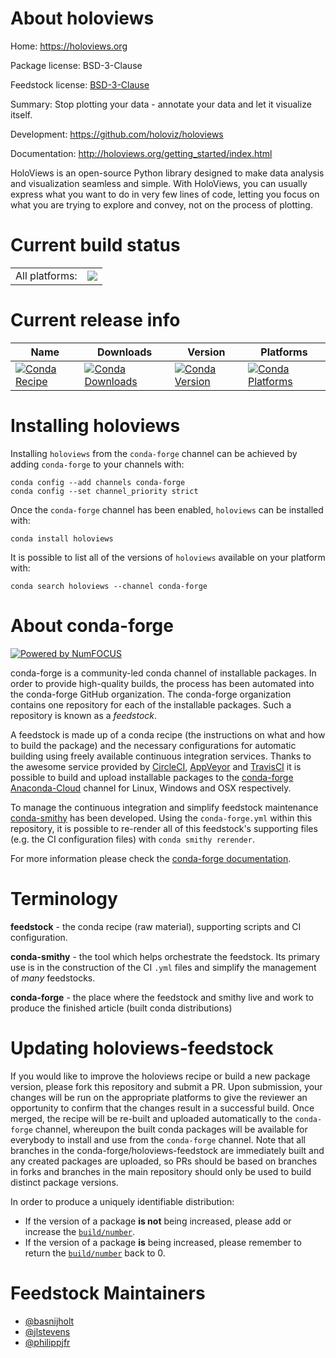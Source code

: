 About holoviews
===============

Home: https://holoviews.org

Package license: BSD-3-Clause

Feedstock license: [BSD-3-Clause](https://github.com/conda-forge/holoviews-feedstock/blob/master/LICENSE.txt)

Summary: Stop plotting your data - annotate your data and let it visualize itself.

Development: https://github.com/holoviz/holoviews

Documentation: http://holoviews.org/getting_started/index.html

HoloViews is an open-source Python library designed to make data analysis
and visualization seamless and simple. With HoloViews, you can usually
express what you want to do in very few lines of code, letting you focus on
what you are trying to explore and convey, not on the process of plotting.


Current build status
====================


<table><tr><td>All platforms:</td>
    <td>
      <a href="https://dev.azure.com/conda-forge/feedstock-builds/_build/latest?definitionId=5379&branchName=master">
        <img src="https://dev.azure.com/conda-forge/feedstock-builds/_apis/build/status/holoviews-feedstock?branchName=master">
      </a>
    </td>
  </tr>
</table>

Current release info
====================

| Name | Downloads | Version | Platforms |
| --- | --- | --- | --- |
| [![Conda Recipe](https://img.shields.io/badge/recipe-holoviews-green.svg)](https://anaconda.org/conda-forge/holoviews) | [![Conda Downloads](https://img.shields.io/conda/dn/conda-forge/holoviews.svg)](https://anaconda.org/conda-forge/holoviews) | [![Conda Version](https://img.shields.io/conda/vn/conda-forge/holoviews.svg)](https://anaconda.org/conda-forge/holoviews) | [![Conda Platforms](https://img.shields.io/conda/pn/conda-forge/holoviews.svg)](https://anaconda.org/conda-forge/holoviews) |

Installing holoviews
====================

Installing `holoviews` from the `conda-forge` channel can be achieved by adding `conda-forge` to your channels with:

```
conda config --add channels conda-forge
conda config --set channel_priority strict
```

Once the `conda-forge` channel has been enabled, `holoviews` can be installed with:

```
conda install holoviews
```

It is possible to list all of the versions of `holoviews` available on your platform with:

```
conda search holoviews --channel conda-forge
```


About conda-forge
=================

[![Powered by
NumFOCUS](https://img.shields.io/badge/powered%20by-NumFOCUS-orange.svg?style=flat&colorA=E1523D&colorB=007D8A)](https://numfocus.org)

conda-forge is a community-led conda channel of installable packages.
In order to provide high-quality builds, the process has been automated into the
conda-forge GitHub organization. The conda-forge organization contains one repository
for each of the installable packages. Such a repository is known as a *feedstock*.

A feedstock is made up of a conda recipe (the instructions on what and how to build
the package) and the necessary configurations for automatic building using freely
available continuous integration services. Thanks to the awesome service provided by
[CircleCI](https://circleci.com/), [AppVeyor](https://www.appveyor.com/)
and [TravisCI](https://travis-ci.com/) it is possible to build and upload installable
packages to the [conda-forge](https://anaconda.org/conda-forge)
[Anaconda-Cloud](https://anaconda.org/) channel for Linux, Windows and OSX respectively.

To manage the continuous integration and simplify feedstock maintenance
[conda-smithy](https://github.com/conda-forge/conda-smithy) has been developed.
Using the ``conda-forge.yml`` within this repository, it is possible to re-render all of
this feedstock's supporting files (e.g. the CI configuration files) with ``conda smithy rerender``.

For more information please check the [conda-forge documentation](https://conda-forge.org/docs/).

Terminology
===========

**feedstock** - the conda recipe (raw material), supporting scripts and CI configuration.

**conda-smithy** - the tool which helps orchestrate the feedstock.
                   Its primary use is in the construction of the CI ``.yml`` files
                   and simplify the management of *many* feedstocks.

**conda-forge** - the place where the feedstock and smithy live and work to
                  produce the finished article (built conda distributions)


Updating holoviews-feedstock
============================

If you would like to improve the holoviews recipe or build a new
package version, please fork this repository and submit a PR. Upon submission,
your changes will be run on the appropriate platforms to give the reviewer an
opportunity to confirm that the changes result in a successful build. Once
merged, the recipe will be re-built and uploaded automatically to the
`conda-forge` channel, whereupon the built conda packages will be available for
everybody to install and use from the `conda-forge` channel.
Note that all branches in the conda-forge/holoviews-feedstock are
immediately built and any created packages are uploaded, so PRs should be based
on branches in forks and branches in the main repository should only be used to
build distinct package versions.

In order to produce a uniquely identifiable distribution:
 * If the version of a package **is not** being increased, please add or increase
   the [``build/number``](https://docs.conda.io/projects/conda-build/en/latest/resources/define-metadata.html#build-number-and-string).
 * If the version of a package **is** being increased, please remember to return
   the [``build/number``](https://docs.conda.io/projects/conda-build/en/latest/resources/define-metadata.html#build-number-and-string)
   back to 0.

Feedstock Maintainers
=====================

* [@basnijholt](https://github.com/basnijholt/)
* [@jlstevens](https://github.com/jlstevens/)
* [@philippjfr](https://github.com/philippjfr/)

